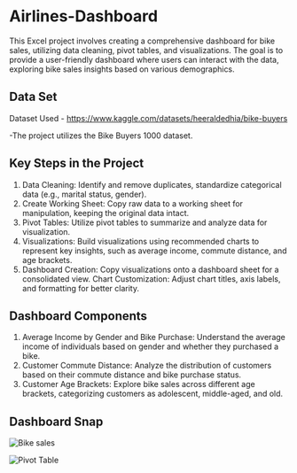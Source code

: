 
# Airlines-Dashboard

This Excel project involves creating a comprehensive dashboard for bike sales, utilizing data cleaning, pivot tables, and visualizations. The goal is to provide a user-friendly dashboard where users can interact with the data, exploring bike sales insights based on various demographics.




## Data Set

Dataset Used - https://www.kaggle.com/datasets/heeraldedhia/bike-buyers

-The project utilizes the Bike Buyers 1000 dataset.

## Key Steps in the Project

1. Data Cleaning: Identify and remove duplicates, standardize categorical data (e.g., marital status, gender).
2. Create Working Sheet: Copy raw data to a working sheet for manipulation, keeping the original data intact.
3. Pivot Tables: Utilize pivot tables to summarize and analyze data for visualization.
4. Visualizations: Build visualizations using recommended charts to represent key insights, such as average income, commute distance, and age brackets.
5. Dashboard Creation: Copy visualizations onto a dashboard sheet for a consolidated view.
Chart Customization: Adjust chart titles, axis labels, and formatting for better clarity.

## Dashboard Components
1. Average Income by Gender and Bike Purchase: Understand the average income of individuals based on gender and whether they purchased a bike.
2. Customer Commute Distance: Analyze the distribution of customers based on their commute distance and bike purchase status.
3. Customer Age Brackets: Explore bike sales across different age brackets, categorizing customers as adolescent, middle-aged, and old.


## Dashboard Snap

![Bike sales](https://github.com/BONFACE22/Bike-Sales-in-excel-dashboard/assets/66133402/0dd38ac3-958e-41ed-ad20-d15f889e4326)


![Pivot Table](https://github.com/BONFACE22/Bike-Sales-in-excel-dashboard/assets/66133402/5261b1ed-3d5f-4abf-8433-bfd330376dc0)
